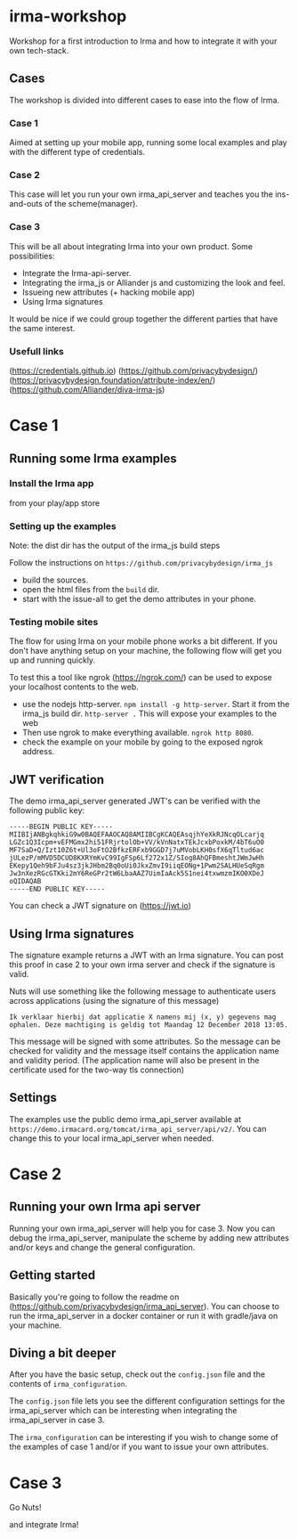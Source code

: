 # irma-workshop
Workshop for a first introduction to Irma and how to integrate it with your own tech-stack.

## Cases

The workshop is divided into different cases to ease into the flow of Irma.

### Case 1

Aimed at setting up your mobile app, running some local examples and play with the different type of credentials.

### Case 2

This case will let you run your own irma_api_server and teaches you the ins-and-outs of the scheme(manager).

### Case 3

This will be all about integrating Irma into your own product. Some possibilities:

- Integrate the Irma-api-server.
- Integrating the irma_js or Alliander js and customizing the look and feel.
- Issueing new attributes (+ hacking mobile app)
- Using Irma signatures

It would be nice if we could group together the different parties that have the same interest.

### Usefull links
(https://credentials.github.io)
(https://github.com/privacybydesign/)
(https://privacybydesign.foundation/attribute-index/en/)
(https://github.com/Alliander/diva-irma-js)

# Case 1

## Running some Irma examples

### Install the Irma app

from your play/app store

### Setting up the examples

Note: the dist dir has the output of the irma_js build steps

Follow the instructions on `https://github.com/privacybydesign/irma_js`

- build the sources.
- open the html files from the `build` dir.
- start with the issue-all to get the demo attributes in your phone.

### Testing mobile sites

The flow for using Irma on your mobile phone works a bit different. If you don't have anything setup on your machine, the following flow will get you up and running quickly. 

To test this a tool like ngrok (https://ngrok.com/) can be used to expose your localhost contents to the web.

- use the nodejs http-server. `npm install -g http-server`. Start it from the irma_js build dir.
`http-server .` This will expose your examples to the web
- Then use ngrok to make everything available. `ngrok http 8080`.
- check the example on your mobile by going to the exposed ngrok address.

## JWT verification

The demo irma_api_server generated JWT's can be verified with the following public key:

```
-----BEGIN PUBLIC KEY-----
MIIBIjANBgkqhkiG9w0BAQEFAAOCAQ8AMIIBCgKCAQEAsqjhYeXkRJNcqOLcarjq
LGZc1Q3Icpm+vEFMGmx2hi51FRjrtolOb+VV/kVnNatxTEkJcxbPoxkM/4bT6uO0
MF7SaD+Q/Izt10Z6t+Ul3oFtO2BfkzERFxb9GGD7j7uMVobLKH0sfX6qTltud6ac
jULezP/mMVD5DCUD8KXRYmKvC99IgFSp6Lf272x1Z/SIog8AhQFBmeshtJWmJwHh
EKepy1Qeh9bFJu4sz3jkJHbm2Bq0oUi0JkxZmvI9iiqEONg+1Pwm2SALHUeSqRgm
Jw3nXezRGcGTKki2mY6ReGPr2tW6LbaAAZ7UimIaAck5S1nei4txwmzmIKO0XDeJ
oQIDAQAB
-----END PUBLIC KEY-----
```

You can check a JWT signature on (https://jwt.io)

## Using Irma signatures

The signature example returns a JWT with an Irma signature. You can post this proof in case 2 to your own irma server and check if the signature is valid.

Nuts will use something like the following message to authenticate users across applications (using the signature of this message)

```
Ik verklaar hierbij dat applicatie X namens mij (x, y) gegevens mag ophalen. Deze machtiging is geldig tot Maandag 12 December 2018 13:05.
```

This message will be signed with some attributes. So the message can be checked for validity and the message itself contains the application name and validity period. (The application name will also be present in the certificate used for the two-way tls connection)

## Settings

The examples use the public demo irma_api_server available at `https://demo.irmacard.org/tomcat/irma_api_server/api/v2/`. You can change this to your local irma_api_server when needed. 

# Case 2

## Running your own Irma api server

Running your own irma_api_server will help you for case 3. Now you can debug the irma_api_server, 
manipulate the scheme by adding new attributes and/or keys and change the general configuration.

## Getting started

Basically you're going to follow the readme on (https://github.com/privacybydesign/irma_api_server). You can choose to run the irma_api_server
in a docker container or run it with gradle/java on your machine.

## Diving a bit deeper

After you have the basic setup, check out the `config.json` file and the contents of `irma_configuration`.

The `config.json` file lets you see the different configuration settings for the irma_api_server which can be interesting when integrating the irma_api_server in case 3.

The `irma_configuration` can be interesting if you wish to change some of the examples of case 1 and/or if you want to issue your own attributes.

# Case 3

Go Nuts! 










and integrate Irma! 